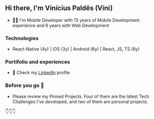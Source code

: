 ## Hi there, I'm Vinícius Paldês (Vini)

- 👨‍💻 I'm Mobile Developer with 13 years of Mobile Development experience and 6 years with Web Development

### Technologies

- React-Native (4y) | iOS (3y) | Android (6y) | React, JS, TS (6y)

### Portifolio and experiences

- 💼 Check my <a href="https://www.linkedin.com/in/vinicius-paldes/">LinkedIn</a> profile

### Before you go 🤚

- Please review my Pinned Projects. Four of them are the latest Tech Challenges I've developed, and two of them are personal projects.

👇👇👇
